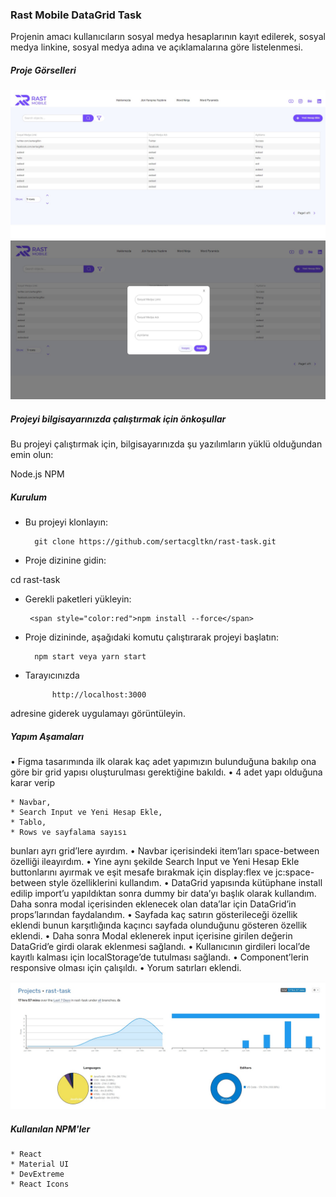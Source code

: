 

### Rast Mobile DataGrid Task
Projenin amacı kullanıcıların sosyal medya hesaplarının kayıt edilerek, sosyal medya linkine, sosyal medya adına ve açıklamalarına göre listelenmesi.

##### Proje Görselleri

![Proje ekran görüntüsü](/screenshots/Rast-1.jpg)
![Proje ekran görüntüsü](/screenshots/Rast-2.jpg)


##### Projeyi bilgisayarınızda çalıştırmak için önkoşullar
Bu projeyi çalıştırmak için, bilgisayarınızda şu yazılımların yüklü olduğundan emin olun:

Node.js NPM

##### Kurulum
* Bu projeyi klonlayın:

        git clone https://github.com/sertacgltkn/rast-task.git
* Proje dizinine gidin:

cd rast-task

* Gerekli paketleri yükleyin:

       <span style="color:red">npm install --force</span>
* Proje dizininde, aşağıdaki komutu çalıştırarak projeyi başlatın:

        npm start veya yarn start

* Tarayıcınızda 

            http://localhost:3000 

adresine giderek uygulamayı görüntüleyin.


##### Yapım Aşamaları

•	Figma tasarımında ilk olarak kaç adet yapımızın bulunduğuna bakılıp ona göre bir grid yapısı oluşturulması gerektiğine bakıldı.
•	4 adet yapı olduğuna karar verip 

    * Navbar, 
    * Search Input ve Yeni Hesap Ekle,
    * Tablo, 
    * Rows ve sayfalama sayısı  

bunları ayrı grid’lere ayırdım.
•	Navbar içerisindeki item’ları space-between özelliği ileayırdım.
•	Yine aynı şekilde Search Input ve Yeni Hesap Ekle buttonlarını ayırmak ve eşit mesafe bırakmak için display:flex ve jc:space-between style özelliklerini kullandım.
•	DataGrid yapısında kütüphane install edilip import’u yapıldıktan sonra dummy bir data’yı başlık olarak kullandım. Daha sonra modal içerisinden eklenecek olan data’lar için DataGrid’in props’larından faydalandım.
•	Sayfada kaç satırın gösterileceği özellik eklendi bunun karşıtlığında kaçıncı sayfada olunduğunu gösteren özellik eklendi.
•	Daha sonra Modal eklenerek input içerisine girilen değerin DataGrid’e girdi olarak eklenmesi sağlandı.
•	Kullanıcının girdileri local’de kayıtlı kalması için localStorage’de tutulması sağlandı.
•	Component’lerin responsive olması için çalışıldı.
•	Yorum satırları eklendi.

![Proje ekran görüntüsü](/screenshots/Rast-Task.jpg)



##### Kullanılan NPM'ler
    * React
    * Material UI
    * DevExtreme
    * React Icons


 
